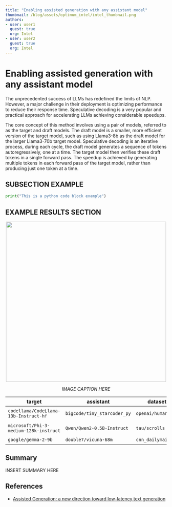 ```yaml
---
title: "Enabling assisted generation with any assistant model"
thumbnail: /blog/assets/optimum_intel/intel_thumbnail.png
authors:
- user: user1
  guest: true
  org: Intel
- user: user2
  guest: true
  org: Intel
---
```


# Enabling assisted generation with any assistant model

The unprecedented success of LLMs has redefined the limits of NLP. However, a major challenge in their deployment is optimizing performance to reduce their response time.
Speculative decoding is a very popular and practical approach for accelerating LLMs achieving considerable speedups.
 
The core concept of this method involves using a pair of models, referred to as the target and draft models. The draft model is a smaller, more efficient version of the target model, such as using Llama3-8b as the draft model for the larger Llama3-70b target model.
Speculative decoding is an iterative process, during each cycle, the draft model generates a sequence of tokens autoregressively, one at a time. The target model then verifies these draft tokens in a single forward pass. The speedup is achieved by generating multiple tokens in each forward pass of the target model, rather than producing just one token at a time.

## SUBSECTION EXAMPLE

```python
print("This is a python code block example")
```

## EXAMPLE RESULTS SECTION
<p align="center">
    <img src="assets/178_setfit_optimum_intel/latency.png" width=500>
</p>
<p align="center">
    <em>IMAGE CAPTION HERE</em>
</p>

| target | assistant | dataset | task | speedup |
|----------------------|---------------------|---------------------------|---------------------------|---------------------------|
| `codellama/CodeLlama-13b-Instruct-hf` | `bigcode/tiny_starcoder_py` | `openai/humaneval` | code generation | **2.01x** |
| `microsoft/Phi-3-medium-128k-instruct` | `Qwen/Qwen2-0.5B-Instruct`  | `tau/scrolls`   | long-context summarization | **1.65x** |
| `google/gemma-2-9b` | `double7/vicuna-68m`  | `cnn_dailymail`   | summarization | **1.72x** |

## Summary

INSERT SUMMARY HERE

## References
- [Assisted Generation: a new direction toward low-latency text generation](https://huggingface.co/blog/assisted-generation)
